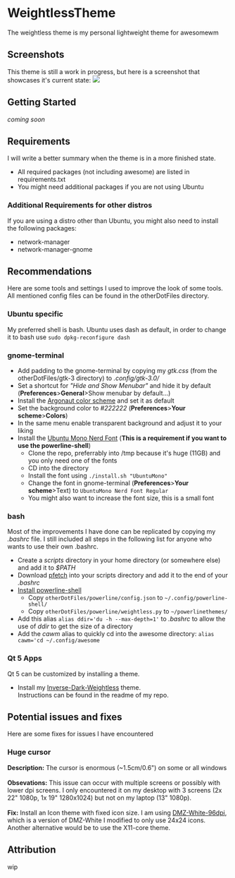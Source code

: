 # WeightlessTheme
The weightless theme is my personal lightweight theme for awesomewm

## Screenshots
This theme is still a work in progress, but here is a screenshot that showcases it's current state:
<img src="screenshots/screenshot1.png" />

## Getting Started
*coming soon*

## Requirements
I will write a better summary when the theme is in a more finished state.
- All required packages (not including awesome) are listed in requirements.txt
- You might need additional packages if you are not using Ubuntu

### Additional Requirements for other distros
If you are using a distro other than Ubuntu, you might also need to install the following packages:
- network-manager
- network-manager-gnome

## Recommendations
Here are some tools and settings I used to improve the look of some tools.
All mentioned config files can be found in the otherDotFiles directory.

### Ubuntu specific
My preferred shell is bash. Ubuntu uses dash as default, in order to change it to bash use
```sudo dpkg-reconfigure dash```

### gnome-terminal
- Add padding to the gnome-terminal by copying my *gtk.css* (from the otherDotFiles/gtk-3 directory) to *.config/gtk-3.0/*
- Set a shortcut for *"Hide and Show Menubar"* and hide it by default (**Preferences**>**General**>Show menubar by default...)
- Install the [Argonaut color scheme](https://mayccoll.github.io/Gogh/) and set it as default
- Set the background color to *#222222* (**Preferences**>**Your scheme**>**Colors**)
- In the same menu enable transparent background and adjust it to your liking
- Install the [Ubuntu Mono Nerd Font](https://github.com/ryanoasis/nerd-fonts) (**This is a requirement if you want to use the powerline-shell**)
  - Clone the repo, preferrably into /tmp because it's huge (11GB) and you only need one of the fonts
  - CD into the directory
  - Install the font using ```./install.sh "UbuntuMono"```
  - Change the font in gnome-terminal (**Preferences**>**Your scheme**>Text) to ```UbuntuMono Nerd Font Regular```
  - You might also want to increase the font size, this is a small font

### bash
Most of the improvements I have done can be replicated by copying my *.bashrc* file. I still included all steps in the following list for anyone who wants to use their own .bashrc.
- Create a *scripts* directory in your home directory (or somewhere else) and add it to *$PATH*
- Download [pfetch](https://github.com/dylanaraps/pfetch) into your scripts directory and add it to the end of your *.bashrc*
- [Install powerline-shell](https://github.com/b-ryan/powerline-shell)
  - Copy ```otherDotFiles/powerline/config.json``` to ```~/.config/powerline-shell/```
  - Copy ```otherDotFiles/powerline/weightless.py``` to ```~/powerlinethemes/```
- Add this alias ```alias ddir='du -h --max-depth=1'``` to *.bashrc* to allow the use of *ddir* to get the size of a directory
- Add the *cawm* alias to quickly cd into the awesome directory: ```alias cawm='cd ~/.config/awesome```

### Qt 5 Apps
Qt 5 can be customized by installing a theme.
- Install my [Inverse-Dark-Weightless](https://github.com/serious-scribbler/Inverse-Dark-Weightless) theme.<br>
  Instructions can be found in the readme of my repo.

## Potential issues and fixes
Here are some fixes for issues I have encountered

### Huge cursor
**Description:** The cursor is enormous (~1.5cm/0.6") on some or all windows<br><br>
**Obsevations:** This issue can occur with multiple screens or possibly with lower dpi screens. I only encountered it on my desktop with 3 screens (2x 22" 1080p, 1x 19" 1280x1024) but not on my laptop (13" 1080p).<br><br>
**Fix:** Install an Icon theme with fixed icon size. I am using [DMZ-White-96dpi](https://github.com/serious-scribbler/dmzwhite-96dpi), which is a version of DMZ-White I modified to only use 24x24 icons. Another alternative would be to use the X11-core theme.

## Attribution
wip
